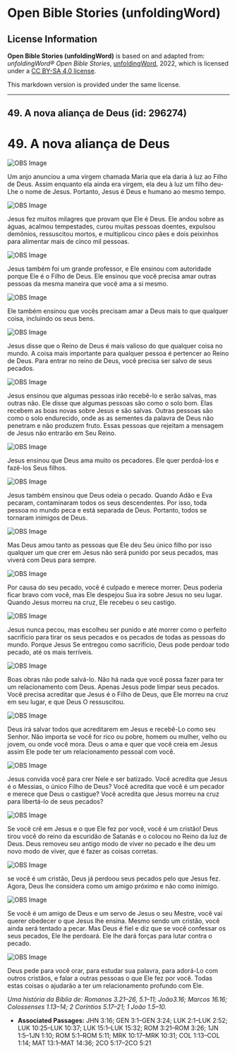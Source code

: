 # Open Bible Stories (unfoldingWord)

## License Information

**Open Bible Stories (unfoldingWord)** is based on and adapted from: _unfoldingWord® Open Bible Stories_, [unfoldingWord](https://unfoldingword.org/utw), 2022, which is licensed under a [CC BY-SA 4.0 license](https://creativecommons.org/licenses/by-sa/4.0/legalcode.en).

This markdown version is provided under the same license.



--------------------------------

## 49. A nova aliança de Deus (id: 296274)

49\. A nova aliança de Deus
===========================

![OBS Image](https://cdn.door43.org/obs/jpg/360px/obs-en-49-01.jpg)

Um anjo anunciou a uma virgem chamada Maria que ela daria à luz ao Filho de Deus. Assim enquanto ela ainda era virgem, ela deu à luz um filho deu\-Lhe o nome de Jesus. Portanto, Jesus é Deus e humano ao mesmo tempo.

![OBS Image](https://cdn.door43.org/obs/jpg/360px/obs-en-49-02.jpg)

Jesus fez muitos milagres que provam que Ele é Deus. Ele andou sobre as águas, acalmou tempestades, curou muitas pessoas doentes, expulsou demônios, ressuscitou mortos, e multiplicou cinco pães e dois peixinhos para alimentar mais de cinco mil pessoas.

![OBS Image](https://cdn.door43.org/obs/jpg/360px/obs-en-49-03.jpg)

Jesus também foi um grande professor, e Ele ensinou com autoridade porque Ele é o Filho de Deus. Ele ensinou que você precisa amar outras pessoas da mesma maneira que você ama a si mesmo.

![OBS Image](https://cdn.door43.org/obs/jpg/360px/obs-en-49-04.jpg)

Ele também ensinou que vocês precisam amar a Deus mais to que qualquer coisa, incluindo os seus bens.

![OBS Image](https://cdn.door43.org/obs/jpg/360px/obs-en-49-05.jpg)

Jesus disse que o Reino de Deus é mais valioso do que qualquer coisa no mundo. A coisa mais importante para qualquer pessoa é pertencer ao Reino de Deus. Para entrar no reino de Deus, você precisa ser salvo de seus pecados.

![OBS Image](https://cdn.door43.org/obs/jpg/360px/obs-en-49-06.jpg)

Jesus ensinou que algumas pessoas irão recebê\-lo e serão salvas, mas outras não. Ele disse que algumas pessoas são como o solo bom. Elas recebem as boas novas sobre Jesus e são salvas. Outras pessoas são como o solo endurecido, onde as as sementes da palavra de Deus não penetram e não produzem fruto. Essas pessoas que rejeitam a mensagem de Jesus não entrarão em Seu Reino.

![OBS Image](https://cdn.door43.org/obs/jpg/360px/obs-en-49-07.jpg)

Jesus ensinou que Deus ama muito os pecadores. Ele quer perdoá\-los e fazê\-los Seus filhos.

![OBS Image](https://cdn.door43.org/obs/jpg/360px/obs-en-49-08.jpg)

Jesus também ensinou que Deus odeia o pecado. Quando Adão e Eva pecaram, contaminaram todos os seus descendentes. Por isso, toda pessoa no mundo peca e está separada de Deus. Portanto, todos se tornaram inimigos de Deus.

![OBS Image](https://cdn.door43.org/obs/jpg/360px/obs-en-49-09.jpg)

Mas Deus amou tanto as pessoas que Ele deu Seu único filho por isso qualquer um que crer em Jesus não será punido por seus pecados, mas viverá com Deus para sempre.

![OBS Image](https://cdn.door43.org/obs/jpg/360px/obs-en-49-10.jpg)

Por causa do seu pecado, você é culpado e merece morrer. Deus poderia ficar bravo com você, mas Ele despejou Sua ira sobre Jesus no seu lugar. Quando Jesus morreu na cruz, Ele recebeu o seu castigo.

![OBS Image](https://cdn.door43.org/obs/jpg/360px/obs-en-49-11.jpg)

Jesus nunca pecou, mas escolheu ser punido e até morrer como o perfeito sacrifício para tirar os seus pecados e os pecados de todas as pessoas do mundo. Porque Jesus Se entregou como sacrifício, Deus pode perdoar todo pecado, até os mais terríveis.

![OBS Image](https://cdn.door43.org/obs/jpg/360px/obs-en-49-12.jpg)

Boas obras não pode salvá\-lo. Não há nada que você possa fazer para ter um relacionamento com Deus. Apenas Jesus pode limpar seus pecados. Você precisa acreditar que Jesus é o Filho de Deus, que Ele morreu na cruz em seu lugar, e que Deus O ressuscitou.

![OBS Image](https://cdn.door43.org/obs/jpg/360px/obs-en-49-13.jpg)

Deus irá salvar todos que acreditarem em Jesus e recebê\-Lo como seu Senhor. Não importa se você for rico ou pobre, homem ou mulher, velho ou jovem, ou onde você mora. Deus o ama e quer que você creia em Jesus assim Ele pode ter um relacionamento pessoal com você.

![OBS Image](https://cdn.door43.org/obs/jpg/360px/obs-en-49-14.jpg)

Jesus convida você para crer Nele e ser batizado. Você acredita que Jesus é o Messias, o único Filho de Deus? Você acredita que você é um pecador e merece que Deus o castigue? Você acredita que Jesus morreu na cruz para libertá\-lo de seus pecados?

![OBS Image](https://cdn.door43.org/obs/jpg/360px/obs-en-49-15.jpg)

Se você crê em Jesus e o que Ele fez por você, você é um cristão! Deus tirou você do reino da escuridão de Satanás e o colocou no Reino da luz de Deus. Deus removeu seu antigo modo de viver no pecado e lhe deu um novo modo de viver, que é fazer as coisas corretas.

![OBS Image](https://cdn.door43.org/obs/jpg/360px/obs-en-49-16.jpg)

se você é um cristão, Deus já perdoou seus pecados pelo que Jesus fez. Agora, Deus lhe considera como um amigo próximo e não como inimigo.

![OBS Image](https://cdn.door43.org/obs/jpg/360px/obs-en-49-17.jpg)

Se você é um amigo de Deus e um servo de Jesus o seu Mestre, você vai querer obedecer o que Jesus lhe ensina. Mesmo sendo um cristão, você ainda será tentado a pecar. Mas Deus é fiel e diz que se você confessar os seus pecados, Ele lhe perdoará. Ele lhe dará forças para lutar contra o pecado.

![OBS Image](https://cdn.door43.org/obs/jpg/360px/obs-en-49-18.jpg)

Deus pede para você orar, para estudar sua palavra, para adorá\-Lo com outros cristãos, e falar a outras pessoas o que Ele fez por você. Todas estas coisas o ajudarão a ter um relacionamento profundo com Ele.

*Uma história da Bíblia de: Romanos 3\.21–26, 5\.1–11; João3\.16; Marcos 16\.16; Colossenses 1\.13–14; 2 Coríntios 5\.17–21; 1 João 1\.5–10\.*

* **Associated Passages:** JHN 3:16; GEN 3:1–GEN 3:24; LUK 2:1–LUK 2:52; LUK 10:25–LUK 10:37; LUK 15:1–LUK 15:32; ROM 3:21–ROM 3:26; 1JN 1:5–1JN 1:10; ROM 5:1–ROM 5:11; MRK 10:17–MRK 10:31; COL 1:13–COL 1:14; MAT 13:1–MAT 14:36; 2CO 5:17–2CO 5:21

